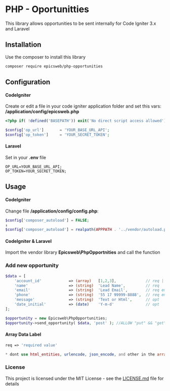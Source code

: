 # PHP - Oportunitties

This library allows opportunities to be sent internally for Code Igniter 3.x and Laravel

## Installation

Use the composer to install this library

```bash
composer require epicsweb/php-opportunities
```

## Configuration

#### CodeIgniter

Create or edit a file in your code igniter application folder and set this vars: **/application/config/epicsweb.php**

```php
<?php if( !defined('BASEPATH')) exit('No direct script access allowed');

$config['op_url']       = 'YOUR_BASE_URL_API';
$config['op_token']     = 'YOUR_SECRET_TOKEN';
```

#### Laravel

Set in your **.env** file

```
OP_URL=YOUR_BASE_URL_API;
OP_TOKEN=YOUR_SECRET_TOKEN;
```

## Usage

#### CodeIgniter

Change file **/application/config/config.php**:

```php
$config['composer_autoload'] = FALSE;
↓
$config['composer_autoload'] = realpath(APPPATH . '../vendor/autoload.php');
```

#### CodeIgniter & Laravel

Import the vendor library **Epicsweb\PhpOpportnities** and call the function

### Add new opportunity

```php
$data = [
    'account_id'            => (array)   [1,2,3],             // req | int | Conta EPICS ID
    'name'                  => (string)  'Lead Name',         // req
    'email'                 => (string)  'Lead Email',        // req email or telephone
    'phone'                 => (string)  '55 17 99999-8888',  // req email or telephone
    'message'               => (string)  'Text or Html',      // opt
    'date_initial'          => (date)    'Y-m-d'              // opt
];

$opportunity = new Epicsweb\PhpOpportunities;
$opportunity->send_opportunity( $data, 'post' ); //ALLOW "put" && "get"
 ```

#### Array Data Label
```php
req => 'required value'

* dont use html_entities, urlencode, json_encode, and other in the array key or values
```

### License
This project is licensed under the MIT License - see the [LICENSE.md](https://github.com/epicsweb/mensagens-php/blob/master/LICENSE) file for details
